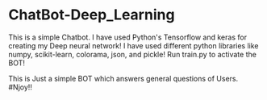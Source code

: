 # ChatBot-Deep_Learning
This is a simple Chatbot. I have used Python's Tensorflow and keras for creating my Deep neural network!
I have used different python libraries like numpy, scikit-learn, colorama, json, and pickle!
Run train.py to activate the BOT!

This is Just a simple BOT which answers general questions of Users.
#Njoy!!
